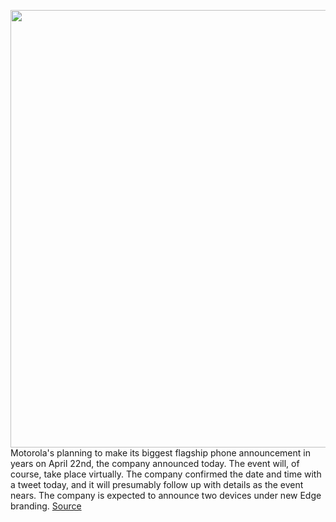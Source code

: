 <img src='https://cdn.vox-cdn.com/thumbor/iz9VVx1nitTeFnZzdawEdGrtmxo=/0x0:1500x1000/1200x800/filters:focal(630x380:870x620)/cdn.vox-cdn.com/uploads/chorus_image/image/66644327/ETSiCJ1XQAAztEe.0.jpg' width='700px' /><br/>
Motorola's planning to make its biggest flagship phone announcement in years on April 22nd, the company announced today. The event will, of course, take place virtually. The company confirmed the date and time with a tweet today, and it will presumably follow up with details as the event nears. The company is expected to announce two devices under new Edge branding.
<a href='https://www.theverge.com/2020/4/13/21218999/motorola-event-edge-plus-announcement-virtual-date'> Source <a/>
